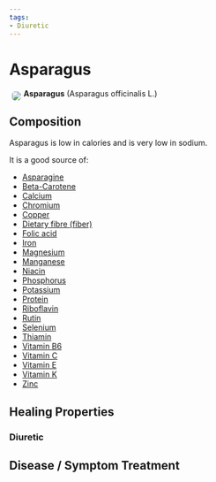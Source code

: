 ```yaml
---
tags:
- Diuretic
---
```

# Asparagus

<img src="https://res.cloudinary.com/alchemist-cookbook/image/upload/w_200,f_auto/healing-items/asparagus.jpg" style="border-radius: 5px; float:left; margin: 5px;">**Asparagus** (Asparagus officinalis L.)

## Composition

Asparagus is low in calories and is very low in sodium.

It is a good source of:

- [Asparagine](/asparagine/)
- [Beta-Carotene](/beta-carotene/)
- [Calcium](../calcium/)
- [Chromium](/chromium/)
- [Copper](/copper/)
- [Dietary fibre (fiber)](/fiber/)
- [Folic acid](/folic-acid/)
- [Iron](/iron/)
- [Magnesium](/magnesium/)
- [Manganese](/manganese/)
- [Niacin](/niacin/)
- [Phosphorus](/phosphorus/)
- [Potassium](/potassium/)
- [Protein](/tags/vegan-protein/)
- [Riboflavin](/riboflavin/)
- [Rutin](/rutin/)
- [Selenium](/selenium/)
- [Thiamin](/thiamin/)
- [Vitamin B6](/vitamin-b6/)
- [Vitamin C](../vitamin-c/)
- [Vitamin E](/vitamin-e/)
- [Vitamin K](/vitamin-k/)
- [Zinc](/zinc/)


## Healing Properties

### Diuretic

## Disease / Symptom Treatment

[^1]: **Study Type:**  Animal Study, Commentary, Human Study: In Vitro - In Vivo - In Silico, Human: Case Report, Meta Analysis, Review<br>**Title:** <br>**Author(s):**  <br>**Institution(s):** <br>**Publication:** <i> </i><br>**Date:** <br>**Abstract:** <i> </i><br>**Link:** [Source]()<br>**Citations:** 